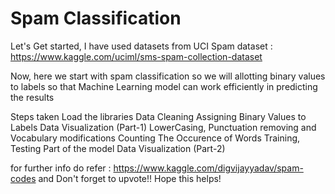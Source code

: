 # Spam Classification
Let's Get started, I have used datasets from UCI Spam dataset : https://www.kaggle.com/uciml/sms-spam-collection-dataset

Now, here we start with spam classification so we will allotting binary values to labels so that Machine Learning model can work efficiently in predicting the results

Steps taken
Load the libraries
Data Cleaning
Assigning Binary Values to Labels
Data Visualization (Part-1)
LowerCasing, Punctuation removing and Vocabulary modifications
Counting The Occurence of Words
Training, Testing Part of the model
Data Visualization (Part-2)

for further info do refer : https://www.kaggle.com/digvijayyadav/spam-codes and Don't forget to upvote!!
Hope this helps!
